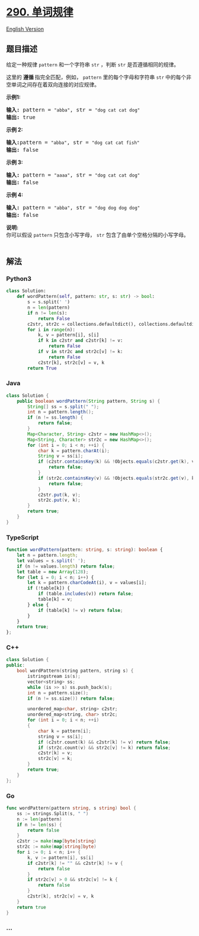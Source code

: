 # [290. 单词规律](https://leetcode-cn.com/problems/word-pattern)

[English Version](/solution/0200-0299/0290.Word%20Pattern/README_EN.md)

## 题目描述

<!-- 这里写题目描述 -->

<p>给定一种规律 <code>pattern</code>&nbsp;和一个字符串&nbsp;<code>str</code>&nbsp;，判断 <code>str</code> 是否遵循相同的规律。</p>

<p>这里的&nbsp;<strong>遵循&nbsp;</strong>指完全匹配，例如，&nbsp;<code>pattern</code>&nbsp;里的每个字母和字符串&nbsp;<code>str</code><strong>&nbsp;</strong>中的每个非空单词之间存在着双向连接的对应规律。</p>

<p><strong>示例1:</strong></p>

<pre><strong>输入:</strong> pattern = <code>&quot;abba&quot;</code>, str = <code>&quot;dog cat cat dog&quot;</code>
<strong>输出:</strong> true</pre>

<p><strong>示例 2:</strong></p>

<pre><strong>输入:</strong>pattern = <code>&quot;abba&quot;</code>, str = <code>&quot;dog cat cat fish&quot;</code>
<strong>输出:</strong> false</pre>

<p><strong>示例 3:</strong></p>

<pre><strong>输入:</strong> pattern = <code>&quot;aaaa&quot;</code>, str = <code>&quot;dog cat cat dog&quot;</code>
<strong>输出:</strong> false</pre>

<p><strong>示例&nbsp;4:</strong></p>

<pre><strong>输入:</strong> pattern = <code>&quot;abba&quot;</code>, str = <code>&quot;dog dog dog dog&quot;</code>
<strong>输出:</strong> false</pre>

<p><strong>说明:</strong><br>
你可以假设&nbsp;<code>pattern</code>&nbsp;只包含小写字母，&nbsp;<code>str</code>&nbsp;包含了由单个空格分隔的小写字母。&nbsp; &nbsp;&nbsp;</p>

## 解法

<!-- 这里可写通用的实现逻辑 -->

<!-- tabs:start -->

### **Python3**

<!-- 这里可写当前语言的特殊实现逻辑 -->

```python
class Solution:
    def wordPattern(self, pattern: str, s: str) -> bool:
        s = s.split(' ')
        n = len(pattern)
        if n != len(s):
            return False
        c2str, str2c = collections.defaultdict(), collections.defaultdict()
        for i in range(n):
            k, v = pattern[i], s[i]
            if k in c2str and c2str[k] != v:
                return False
            if v in str2c and str2c[v] != k:
                return False
            c2str[k], str2c[v] = v, k
        return True
```

### **Java**

<!-- 这里可写当前语言的特殊实现逻辑 -->

```java
class Solution {
    public boolean wordPattern(String pattern, String s) {
        String[] ss = s.split(" ");
        int n = pattern.length();
        if (n != ss.length) {
            return false;
        }
        Map<Character, String> c2str = new HashMap<>();
        Map<String, Character> str2c = new HashMap<>();
        for (int i = 0; i < n; ++i) {
            char k = pattern.charAt(i);
            String v = ss[i];
            if (c2str.containsKey(k) && !Objects.equals(c2str.get(k), v)) {
                return false;
            }
            if (str2c.containsKey(v) && !Objects.equals(str2c.get(v), k)) {
                return false;
            }
            c2str.put(k, v);
            str2c.put(v, k);
        }
        return true;
    }
}
```

### **TypeScript**

```ts
function wordPattern(pattern: string, s: string): boolean {
    let n = pattern.length;
    let values = s.split(' ');
    if (n != values.length) return false;
    let table = new Array(128);
    for (let i = 0; i < n; i++) {
        let k = pattern.charCodeAt(i), v = values[i];
        if (!table[k]) {
            if (table.includes(v)) return false;
            table[k] = v;
        } else {
            if (table[k] != v) return false;
        }
    }
    return true;
};
```

### **C++**

```cpp
class Solution {
public:
    bool wordPattern(string pattern, string s) {
        istringstream is(s);
        vector<string> ss;
        while (is >> s) ss.push_back(s);
        int n = pattern.size();
        if (n != ss.size()) return false;

        unordered_map<char, string> c2str;
        unordered_map<string, char> str2c;
        for (int i = 0; i < n; ++i)
        {
            char k = pattern[i];
            string v = ss[i];
            if (c2str.count(k) && c2str[k] != v) return false;
            if (str2c.count(v) && str2c[v] != k) return false;
            c2str[k] = v;
            str2c[v] = k;
        }
        return true;
    }
};
```

### **Go**

```go
func wordPattern(pattern string, s string) bool {
	ss := strings.Split(s, " ")
	n := len(pattern)
	if n != len(ss) {
		return false
	}
	c2str := make(map[byte]string)
	str2c := make(map[string]byte)
	for i := 0; i < n; i++ {
		k, v := pattern[i], ss[i]
		if c2str[k] != "" && c2str[k] != v {
			return false
		}
		if str2c[v] > 0 && str2c[v] != k {
			return false
		}
		c2str[k], str2c[v] = v, k
	}
	return true
}
```

### **...**

```

```

<!-- tabs:end -->
